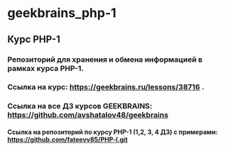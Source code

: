 # geekbrains_php-1
## Курс PHP-1
### Репозиторий для хранения и обмена информацией в рамках курса PHP-1.
### Cсылка на курс: https://geekbrains.ru/lessons/38716 .

### Ссылка на все ДЗ курсов GEEKBRAINS: https://github.com/avshatalov48/geekbrains
#### Ссылка на репозиторий по курсу PHP-1 (1,2, 3, 4 ДЗ) с примерами: https://github.com/fateevv85/PHP-l.git
